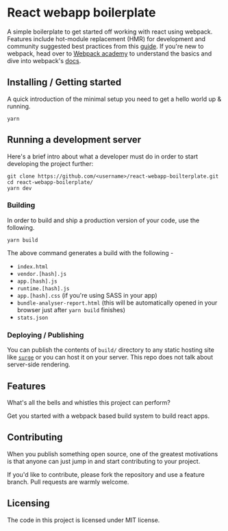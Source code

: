 # React webapp boilerplate

A simple boilerplate to get started off working with react using webpack. Features include hot-module replacement (HMR) for development and community suggested best practices from this [guide](https://webpack.js.org/guides/). If you're new to webpack, head over to [Webpack academy](https://webpack.academy/) to understand the basics and dive into webpack's [docs](https://webpack.js.org/).

## Installing / Getting started

A quick introduction of the minimal setup you need to get a hello world up &
running.

```shell
yarn
```

## Running a development server

Here's a brief intro about what a developer must do in order to start developing
the project further:

```shell
git clone https://github.com/<username>/react-webapp-boilterplate.git
cd react-webapp-boilerplate/
yarn dev
```

### Building

In order to build and ship a production version of your code, use the following.

```shell
yarn build
```

The above command generates a build with the following -

* `index.html`
* `vendor.[hash].js`
* `app.[hash].js`
* `runtime.[hash].js`
* `app.[hash].css` (if you're using SASS in your app)
* `bundle-analyser-report.html` (this will be automatically opened in your browser just after `yarn build` finishes)
* `stats.json`

### Deploying / Publishing

You can publish the contents of `build/` directory to any static hosting site like [`surge`](https://surge.sh) or you can host it on your server. This repo does not talk about server-side rendering.

## Features

What's all the bells and whistles this project can perform?

Get you started with a webpack based build system to build react apps.

## Contributing

When you publish something open source, one of the greatest motivations is that
anyone can just jump in and start contributing to your project.

If you'd like to contribute, please fork the repository and use a feature
branch. Pull requests are warmly welcome.

## Licensing

The code in this project is licensed under MIT license.
